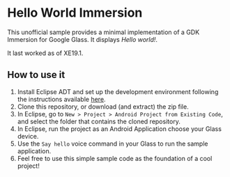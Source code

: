 Hello World Immersion
=======

This unofficial sample provides a minimal implementation of a GDK Immersion for
Google Glass. It displays *Hello world!*.

It last worked as of XE19.1.

## How to use it
1. Install Eclipse ADT and set up the development environment following the instructions available [here](https://developers.google.com/glass/develop/gdk/quick-start#setting_up_the_development_environment).
2. Clone this repository, or download (and extract) the zip file.
3. In Eclipse, go to `New > Project > Android Project from Existing Code`, and select the folder that contains the cloned repository.
4. In Eclipse, run the project as an Android Application choose your Glass device.
5. Use the `Say hello` voice command in your Glass to run the sample application.
6. Feel free to use this simple sample code as the foundation of a cool project!
